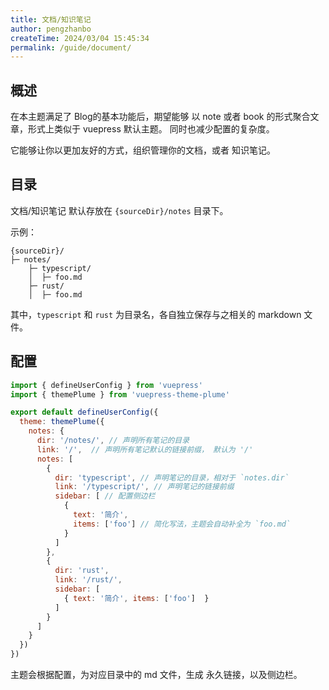 ```yaml
---
title: 文档/知识笔记
author: pengzhanbo
createTime: 2024/03/04 15:45:34
permalink: /guide/document/
---
```


## 概述

在本主题满足了 Blog的基本功能后，期望能够 以 note 或者 book 的形式聚合文章，形式上类似于 vuepress 默认主题。
同时也减少配置的复杂度。

它能够让你以更加友好的方式，组织管理你的文档，或者 知识笔记。

## 目录

文档/知识笔记 默认存放在 `{sourceDir}/notes` 目录下。

示例：

```
{sourceDir}/
├─ notes/
    ├─ typescript/
    │  ├─ foo.md
    ├─ rust/
    │  ├─ foo.md
```

其中，`typescript` 和 `rust` 为目录名，各自独立保存与之相关的 markdown 文件。

## 配置

```js
import { defineUserConfig } from 'vuepress'
import { themePlume } from 'vuepress-theme-plume'

export default defineUserConfig({
  theme: themePlume({
    notes: {
      dir: '/notes/', // 声明所有笔记的目录
      link: '/',  // 声明所有笔记默认的链接前缀， 默认为 '/'
      notes: [
        {
          dir: 'typescript', // 声明笔记的目录，相对于 `notes.dir`
          link: '/typescript/', // 声明笔记的链接前缀
          sidebar: [ // 配置侧边栏
            { 
              text: '简介',
              items: ['foo'] // 简化写法，主题会自动补全为 `foo.md`
            }
          ]
        },
        {
          dir: 'rust',
          link: '/rust/',
          sidebar: [
            { text: '简介', items: ['foo']  }
          ]
        }
      ]
    }
  })
})
```

主题会根据配置，为对应目录中的 md 文件，生成 永久链接，以及侧边栏。
